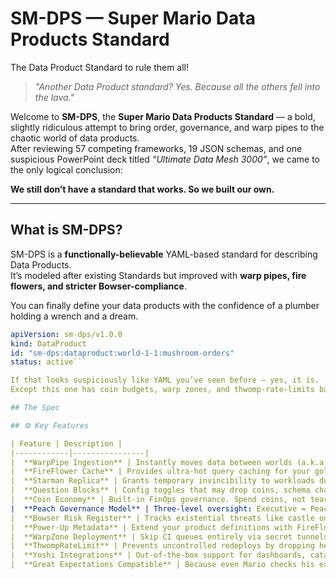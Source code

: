 # SM-DPS — Super Mario Data Products Standard
The Data Product Standard to rule them all!

> _"Another Data Product standard? Yes. Because all the others fell into the lava."_  

Welcome to **SM-DPS**, the **Super Mario Data Products Standard** — a bold, slightly ridiculous attempt to bring order, governance, and warp pipes to the chaotic world of data products.  
After reviewing 57 competing frameworks, 19 JSON schemas, and one suspicious PowerPoint deck titled *“Ultimate Data Mesh 3000”*, we came to the only logical conclusion:

**We still don’t have a standard that works. So we built our own.**

---

## What is SM-DPS?

SM-DPS is a **functionally-believable** YAML-based standard for describing Data Products.  
It’s modeled after existing Standards but improved with **warp pipes, fire flowers, and stricter Bowser-compliance**.

You can finally define your data products with the confidence of a plumber holding a wrench and a dream.

```yaml
apiVersion: sm-dps/v1.0.0
kind: DataProduct
id: "sm-dps:dataproduct:world-1-1:mushroom-orders"
status: active```

If that looks suspiciously like YAML you’ve seen before — yes, it is.
Except this one has coin budgets, warp zones, and thwomp-rate-limits baked in.

## The Spec

## ⚙️ Key Features

| Feature | Description |
|------------|----------------|
|  **WarpPipe Ingestion** | Instantly moves data between worlds (a.k.a. environments) using advanced pipe-based teleportation. (we'll create a tool for that soon) |
|  **FireFlower Cache** | Provides ultra-hot query caching for your gold-tier tables. Sometimes literally on fire. |
|  **Starman Replica** | Grants temporary invincibility to workloads during Bowser-level traffic spikes. |
|  **Question Blocks** | Config toggles that may drop coins, schema changes, or unexpected nulls. |
|  **Coin Economy** | Built-in FinOps governance. Spend coins, not tears. |
|  **Peach Governance Model** | Three-level oversight: Executive = Peach, Strategic = Toad, Operational = Luigi. |
|  **Bowser Risk Register** | Tracks existential threats like castle outages and Koopa spikes with style. |
|  **Power-Up Metadata** | Extend your product definitions with FireFlowers, SuperStars, or 1-Up boosts. |
|  **WarpZone Deployment** | Skip CI queues entirely via secret tunnels (not guaranteed stable). |
|  **ThwompRateLimit** | Prevents uncontrolled redeploys by dropping heavy governance blocks on bad ideas. |
|  **Yoshi Integrations** | Out-of-the-box support for dashboards, catalogs, and dinosaur-friendly ETL. |
|  **Great Expectations Compatible** | Because even Mario checks his expectations before a boss fight. |
